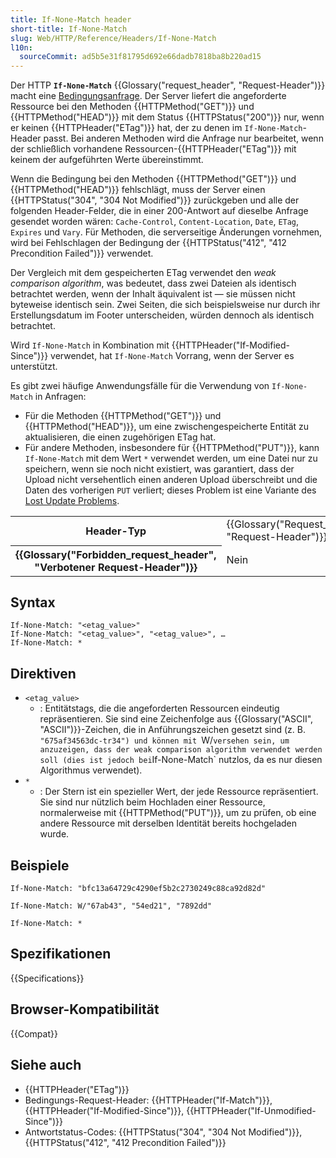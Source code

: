```yaml
---
title: If-None-Match header
short-title: If-None-Match
slug: Web/HTTP/Reference/Headers/If-None-Match
l10n:
  sourceCommit: ad5b5e31f81795d692e66dadb7818ba8b220ad15
---
```


Der HTTP **`If-None-Match`** {{Glossary("request_header", "Request-Header")}} macht eine [Bedingungsanfrage](/de/docs/Web/HTTP/Guides/Conditional_requests). Der Server liefert die angeforderte Ressource bei den Methoden {{HTTPMethod("GET")}} und {{HTTPMethod("HEAD")}} mit dem Status {{HTTPStatus("200")}} nur, wenn er keinen {{HTTPHeader("ETag")}} hat, der zu denen im `If-None-Match`-Header passt. Bei anderen Methoden wird die Anfrage nur bearbeitet, wenn der schließlich vorhandene Ressourcen-{{HTTPHeader("ETag")}} mit keinem der aufgeführten Werte übereinstimmt.

Wenn die Bedingung bei den Methoden {{HTTPMethod("GET")}} und {{HTTPMethod("HEAD")}} fehlschlägt, muss der Server einen {{HTTPStatus("304", "304 Not Modified")}} zurückgeben und alle der folgenden Header-Felder, die in einer 200-Antwort auf dieselbe Anfrage gesendet worden wären: `Cache-Control`, `Content-Location`, `Date`, `ETag`, `Expires` und `Vary`. Für Methoden, die serverseitige Änderungen vornehmen, wird bei Fehlschlagen der Bedingung der {{HTTPStatus("412", "412 Precondition Failed")}} verwendet.

Der Vergleich mit dem gespeicherten ETag verwendet den _weak comparison algorithm_, was bedeutet, dass zwei Dateien als identisch betrachtet werden, wenn der Inhalt äquivalent ist — sie müssen nicht byteweise identisch sein. Zwei Seiten, die sich beispielsweise nur durch ihr Erstellungsdatum im Footer unterscheiden, würden dennoch als identisch betrachtet.

Wird `If-None-Match` in Kombination mit {{HTTPHeader("If-Modified-Since")}} verwendet, hat `If-None-Match` Vorrang, wenn der Server es unterstützt.

Es gibt zwei häufige Anwendungsfälle für die Verwendung von `If-None-Match` in Anfragen:

- Für die Methoden {{HTTPMethod("GET")}} und {{HTTPMethod("HEAD")}}, um eine zwischengespeicherte Entität zu aktualisieren, die einen zugehörigen ETag hat.
- Für andere Methoden, insbesondere für {{HTTPMethod("PUT")}}, kann `If-None-Match` mit dem Wert `*` verwendet werden, um eine Datei nur zu speichern, wenn sie noch nicht existiert, was garantiert, dass der Upload nicht versehentlich einen anderen Upload überschreibt und die Daten des vorherigen `PUT` verliert; dieses Problem ist eine Variante des [Lost Update Problems](https://www.w3.org/1999/04/Editing/#3.1).

<table class="properties">
  <tbody>
    <tr>
      <th scope="row">Header-Typ</th>
      <td>{{Glossary("Request_header", "Request-Header")}}</td>
    </tr>
    <tr>
      <th scope="row">{{Glossary("Forbidden_request_header", "Verbotener Request-Header")}}</th>
      <td>Nein</td>
    </tr>
  </tbody>
</table>

## Syntax

```http
If-None-Match: "<etag_value>"
If-None-Match: "<etag_value>", "<etag_value>", …
If-None-Match: *
```

## Direktiven

- `<etag_value>`
  - : Entitätstags, die die angeforderten Ressourcen eindeutig repräsentieren. Sie sind eine Zeichenfolge aus {{Glossary("ASCII", "ASCII")}}-Zeichen, die in Anführungszeichen gesetzt sind (z. B. `"675af34563dc-tr34") und können mit `W/`versehen sein, um anzuzeigen, dass der weak comparison algorithm verwendet werden soll (dies ist jedoch bei`If-None-Match` nutzlos, da es nur diesen Algorithmus verwendet).
- `*`
  - : Der Stern ist ein spezieller Wert, der jede Ressource repräsentiert. Sie sind nur nützlich beim Hochladen einer Ressource, normalerweise mit {{HTTPMethod("PUT")}}, um zu prüfen, ob eine andere Ressource mit derselben Identität bereits hochgeladen wurde.

## Beispiele

```http
If-None-Match: "bfc13a64729c4290ef5b2c2730249c88ca92d82d"

If-None-Match: W/"67ab43", "54ed21", "7892dd"

If-None-Match: *
```

## Spezifikationen

{{Specifications}}

## Browser-Kompatibilität

{{Compat}}

## Siehe auch

- {{HTTPHeader("ETag")}}
- Bedingungs-Request-Header: {{HTTPHeader("If-Match")}}, {{HTTPHeader("If-Modified-Since")}}, {{HTTPHeader("If-Unmodified-Since")}}
- Antwortstatus-Codes: {{HTTPStatus("304", "304 Not Modified")}}, {{HTTPStatus("412", "412 Precondition Failed")}}
